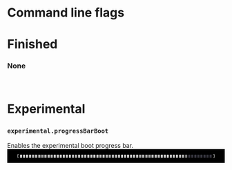 # Command line flags

# Finished

### None
&nbsp;  
# Experimental

### `experimental.progressBarBoot`

Enables the experimental boot progress bar.  
![progress bar](/docs/kernel/img/progressbar.jpg)
